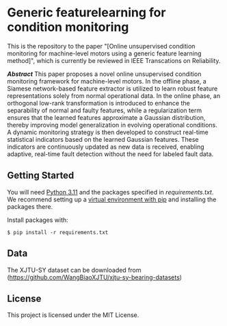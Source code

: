# Generic featurelearning for condition monitoring
This is the repository to the paper "[Online unsupervised condition monitoring for machine-level motors using a generic feature learning method]", which is currently be reviewed in IEEE Transcations on Reliability.

**_Abstract_** 
This paper proposes a novel online unsupervised condition monitoring framework for machine-level motors. In the offline phase, a Siamese network-based feature extractor is utilized to learn robust feature representations solely from normal operational data. In the online phase, an orthogonal low-rank transformation is introduced to enhance the separability of normal and faulty features, while a regularization term ensures that the learned features approximate a Gaussian distribution, thereby improving model generalization in evolving operational conditions. A dynamic monitoring strategy is then developed to construct real-time statistical indicators based on the learned Gaussian features. These indicators are continuously updated as new data is received, enabling adaptive, real-time fault detection without the need for labeled fault data.


## Getting Started

You will need [Python 3.11](https://www.python.org/downloads) and the packages specified in _requirements.txt_.
We recommend setting up a [virtual environment with pip](https://packaging.python.org/guides/installing-using-pip-and-virtual-environments/)
and installing the packages there.

Install packages with:

```
$ pip install -r requirements.txt
```

## Data
The XJTU-SY dataset can be downloaded from (https://github.com/WangBiaoXJTU/xjtu-sy-bearing-datasets)


## License

This project is licensed under the MIT License.

 
